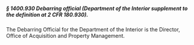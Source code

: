 ##### § 1400.930 Debarring official (Department of the Interior supplement to the definition at 2 CFR 180.930). #####

The Debarring Official for the Department of the Interior is the Director, Office of Acquisition and Property Management.